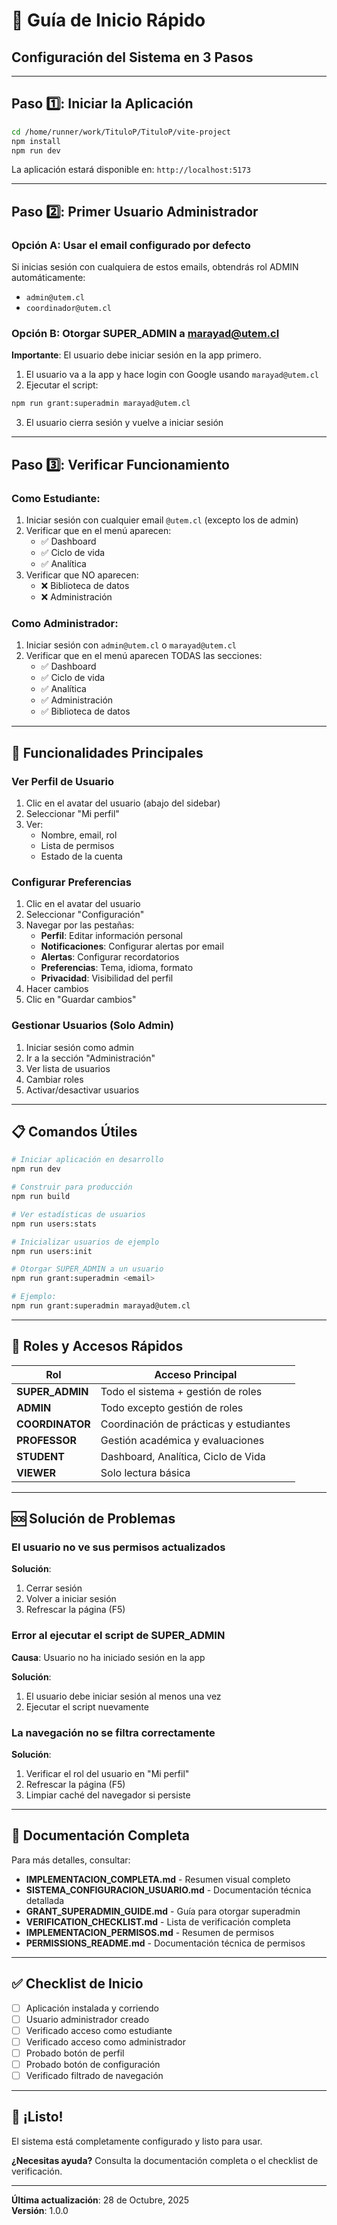 # 🚀 Guía de Inicio Rápido

## Configuración del Sistema en 3 Pasos

---

## Paso 1️⃣: Iniciar la Aplicación

```bash
cd /home/runner/work/TituloP/TituloP/vite-project
npm install
npm run dev
```

La aplicación estará disponible en: `http://localhost:5173`

---

## Paso 2️⃣: Primer Usuario Administrador

### Opción A: Usar el email configurado por defecto

Si inicias sesión con cualquiera de estos emails, obtendrás rol ADMIN automáticamente:
- `admin@utem.cl`
- `coordinador@utem.cl`

### Opción B: Otorgar SUPER_ADMIN a marayad@utem.cl

**Importante**: El usuario debe iniciar sesión en la app primero.

1. El usuario va a la app y hace login con Google usando `marayad@utem.cl`
2. Ejecutar el script:
```bash
npm run grant:superadmin marayad@utem.cl
```
3. El usuario cierra sesión y vuelve a iniciar sesión

---

## Paso 3️⃣: Verificar Funcionamiento

### Como Estudiante:

1. Iniciar sesión con cualquier email `@utem.cl` (excepto los de admin)
2. Verificar que en el menú aparecen:
   - ✅ Dashboard
   - ✅ Ciclo de vida
   - ✅ Analítica
3. Verificar que NO aparecen:
   - ❌ Biblioteca de datos
   - ❌ Administración

### Como Administrador:

1. Iniciar sesión con `admin@utem.cl` o `marayad@utem.cl`
2. Verificar que en el menú aparecen TODAS las secciones:
   - ✅ Dashboard
   - ✅ Ciclo de vida
   - ✅ Analítica
   - ✅ Administración
   - ✅ Biblioteca de datos

---

## 🎯 Funcionalidades Principales

### Ver Perfil de Usuario

1. Clic en el avatar del usuario (abajo del sidebar)
2. Seleccionar "Mi perfil"
3. Ver:
   - Nombre, email, rol
   - Lista de permisos
   - Estado de la cuenta

### Configurar Preferencias

1. Clic en el avatar del usuario
2. Seleccionar "Configuración"
3. Navegar por las pestañas:
   - **Perfil**: Editar información personal
   - **Notificaciones**: Configurar alertas por email
   - **Alertas**: Configurar recordatorios
   - **Preferencias**: Tema, idioma, formato
   - **Privacidad**: Visibilidad del perfil
4. Hacer cambios
5. Clic en "Guardar cambios"

### Gestionar Usuarios (Solo Admin)

1. Iniciar sesión como admin
2. Ir a la sección "Administración"
3. Ver lista de usuarios
4. Cambiar roles
5. Activar/desactivar usuarios

---

## 📋 Comandos Útiles

```bash
# Iniciar aplicación en desarrollo
npm run dev

# Construir para producción
npm run build

# Ver estadísticas de usuarios
npm run users:stats

# Inicializar usuarios de ejemplo
npm run users:init

# Otorgar SUPER_ADMIN a un usuario
npm run grant:superadmin <email>

# Ejemplo:
npm run grant:superadmin marayad@utem.cl
```

---

## 🔐 Roles y Accesos Rápidos

| Rol | Acceso Principal |
|-----|-----------------|
| **SUPER_ADMIN** | Todo el sistema + gestión de roles |
| **ADMIN** | Todo excepto gestión de roles |
| **COORDINATOR** | Coordinación de prácticas y estudiantes |
| **PROFESSOR** | Gestión académica y evaluaciones |
| **STUDENT** | Dashboard, Analítica, Ciclo de Vida |
| **VIEWER** | Solo lectura básica |

---

## 🆘 Solución de Problemas

### El usuario no ve sus permisos actualizados

**Solución**:
1. Cerrar sesión
2. Volver a iniciar sesión
3. Refrescar la página (F5)

### Error al ejecutar el script de SUPER_ADMIN

**Causa**: Usuario no ha iniciado sesión en la app

**Solución**:
1. El usuario debe iniciar sesión al menos una vez
2. Ejecutar el script nuevamente

### La navegación no se filtra correctamente

**Solución**:
1. Verificar el rol del usuario en "Mi perfil"
2. Refrescar la página (F5)
3. Limpiar caché del navegador si persiste

---

## 📖 Documentación Completa

Para más detalles, consultar:

- **IMPLEMENTACION_COMPLETA.md** - Resumen visual completo
- **SISTEMA_CONFIGURACION_USUARIO.md** - Documentación técnica detallada
- **GRANT_SUPERADMIN_GUIDE.md** - Guía para otorgar superadmin
- **VERIFICATION_CHECKLIST.md** - Lista de verificación completa
- **IMPLEMENTACION_PERMISOS.md** - Resumen de permisos
- **PERMISSIONS_README.md** - Documentación técnica de permisos

---

## ✅ Checklist de Inicio

- [ ] Aplicación instalada y corriendo
- [ ] Usuario administrador creado
- [ ] Verificado acceso como estudiante
- [ ] Verificado acceso como administrador
- [ ] Probado botón de perfil
- [ ] Probado botón de configuración
- [ ] Verificado filtrado de navegación

---

## 🎉 ¡Listo!

El sistema está completamente configurado y listo para usar.

**¿Necesitas ayuda?** Consulta la documentación completa o el checklist de verificación.

---

**Última actualización**: 28 de Octubre, 2025  
**Versión**: 1.0.0
